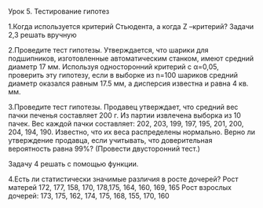 Урок 5. Тестирование гипотез

1.Когда используется критерий Стьюдента, а когда Z –критерий?
Задачи 2,3 решать вручную

2.Проведите тест гипотезы. Утверждается, что шарики для подшипников, изготовленные автоматическим станком, имеют средний диаметр 17 мм.
Используя односторонний критерий с α=0,05, проверить эту гипотезу, если в выборке из n=100 шариков средний диаметр
оказался равным 17.5 мм, а дисперсия известна и равна 4 кв. мм.

3.Проведите тест гипотезы. Продавец утверждает, что средний вес пачки печенья составляет 200 г.
Из партии извлечена выборка из 10 пачек. Вес каждой пачки составляет:
202, 203, 199, 197, 195, 201, 200, 204, 194, 190.
Известно, что их веса распределены нормально.
Верно ли утверждение продавца, если учитывать, что доверительная вероятность равна 99%? (Провести двусторонний тест.)

Задачу 4 решать с помощью функции.

4.Есть ли статистически значимые различия в росте дочерей?
Рост матерей 172, 177, 158, 170, 178,175, 164, 160, 169, 165
Рост взрослых дочерей: 173, 175, 162, 174, 175, 168, 155, 170, 160